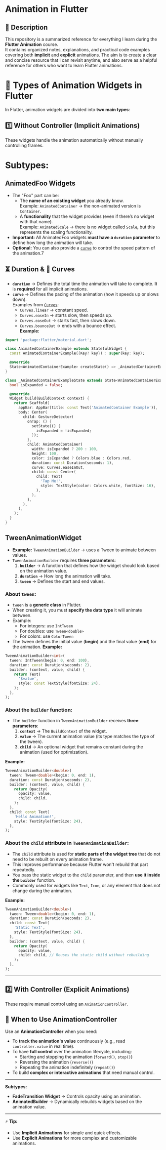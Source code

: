 # Animation in Flutter

## 📌 Description
This repository is a summarized reference for everything I learn during the **Flutter Animation** course.  
It contains organized notes, explanations, and practical code examples covering both **implicit** and **explicit** animations. 
The aim is to create a clear and concise resource that I can revisit anytime, and also serve as a helpful reference for others who want to learn Flutter animations.

# 🎯 Types of Animation Widgets in Flutter

In Flutter, animation widgets are divided into **two main types**:

## 1️⃣ Without Controller (Implicit Animations)
These widgets handle the animation automatically without manually controlling frames.

# Subtypes:
## AnimatedFoo Widgets
  - The "Foo" part can be:
    - The **name of an existing widget** you already know.  
      Example: `AnimatedContainer` → the non-animated version is `Container`.  
    - A **functionality** that the widget provides (even if there’s no widget with that name).  
      Example: `AnimatedScale` → there is no widget called `Scale`, but this represents the scaling functionality.  
   - **Important:** All AnimatedFoo widgets **must have a `duration` parameter** to define how long the animation will take.
   - **Optional:** You can also provide a [`curve`](https://api.flutter.dev/flutter/animation/Curves-class.html) to control the speed pattern of the animation.7
    
## ⏳ Duration & 🎯 Curves
- **`duration`** → Defines the total time the animation will take to complete. It is **required** for all implicit animations.  
- **`curve`** → Defines the pacing of the animation (how it speeds up or slows down).  
  Examples from [`Curves`](https://api.flutter.dev/flutter/animation/Curves-class.html):
  - `Curves.linear` → constant speed.  
  - `Curves.easeIn` → starts slow, then speeds up.  
  - `Curves.easeOut` → starts fast, then slows down.  
  - `Curves.bounceOut` → ends with a bounce effect.  
     **Example:**
```dart
import 'package:flutter/material.dart';

class AnimatedContainerExample extends StatefulWidget {
  const AnimatedContainerExample({Key? key}) : super(key: key);

  @override
  State<AnimatedContainerExample> createState() => _AnimatedContainerExampleState();
}

class _AnimatedContainerExampleState extends State<AnimatedContainerExample> {
  bool isExpanded = false;

  @override
  Widget build(BuildContext context) {
    return Scaffold(
      appBar: AppBar(title: const Text('AnimatedContainer Example')),
      body: Center(
        child: GestureDetector(
          onTap: () {
            setState(() {
              isExpanded = !isExpanded;
            });
          },
          child: AnimatedContainer(
            width: isExpanded ? 200 : 100,
            height: 100,
            color: isExpanded ? Colors.blue : Colors.red,
            duration: const Duration(seconds: 1),
            curve: Curves.easeInOut,
            child: const Center(
              child: Text(
                'Tap Me!',
                style: TextStyle(color: Colors.white, fontSize: 16),
              ),
            ),
          ),
        ),
      ),
    );
  }
}
 ```
## TweenAnimationWidget

- **Example:** `TweenAnimationBuilder` → uses a Tween to animate between values.
- `TweenAnimationBuilder` requires **three parameters**:
  1. **`builder`** → A function that defines how the widget should look based on the animation value.
  2. **`duration`** → How long the animation will take.
  3. **`tween`** → Defines the start and end values.

### About `tween`:
- `tween` is a **generic class** in Flutter.
- When creating it, you must **specify the data type** it will animate between.
- Example:  
  - For integers: use `IntTween`  
  - For doubles: use `Tween<double>`  
  - For colors: use `ColorTween`  
- The tween defines the initial value (**begin**) and the final value (**end**) for the animation.
  **Example:**
```dart
TweenAnimationBuilder<int>(
  tween: IntTween(begin: 0, end: 100),
  duration: const Duration(seconds: 2),
  builder: (context, value, child) {
    return Text(
      '$value',
      style: const TextStyle(fontSize: 24),
    );
  },
);
 ```
### About the `builder` function:
- The `builder` function in `TweenAnimationBuilder` receives **three parameters**:
  1. **`context`** → The `BuildContext` of the widget.
  2. **`value`** → The current animation value (its type matches the type of the tween).
  3. **`child`** → An optional widget that remains constant during the animation (used for optimization).

**Example:**
```dart
TweenAnimationBuilder<double>(
  tween: Tween<double>(begin: 0, end: 1),
  duration: const Duration(seconds: 2),
  builder: (context, value, child) {
    return Opacity(
      opacity: value,
      child: child,
    );
  },
  child: const Text(
    'Hello Animation!',
    style: TextStyle(fontSize: 24),
  ),
);
```
### About the `child` attribute in `TweenAnimationBuilder`:
- The `child` attribute is used for **static parts of the widget tree** that do not need to be rebuilt on every animation frame.
- This improves performance because Flutter won't rebuild that part repeatedly.
- You pass the static widget to the `child` parameter, and then **use it inside the `builder`** function.
- Commonly used for widgets like `Text`, `Icon`, or any element that does not change during the animation.

**Example:**
```dart
TweenAnimationBuilder<double>(
  tween: Tween<double>(begin: 0, end: 1),
  duration: const Duration(seconds: 2),
  child: const Text(
    'Static Text',
    style: TextStyle(fontSize: 24),
  ),
  builder: (context, value, child) {
    return Opacity(
      opacity: value,
      child: child, // Reuses the static child without rebuilding
    );
  },
);
```


---

## 2️⃣ With Controller (Explicit Animations)

These require manual control using an `AnimationController`.
## 🔧 When to Use AnimationController

Use an **AnimationController** when you need:  

- To **track the animation's value** continuously (e.g., read `controller.value` in real time).  
- To have **full control** over the animation lifecycle, including:  
  - Starting and stopping the animation (`forward()`, `stop()`)  
  - Reversing the animation (`reverse()`)  
  - Repeating the animation indefinitely (`repeat()`)  
- To build **complex or interactive animations** that need manual control.  

---


**Subtypes:**
- **FadeTransition Widget** → Controls opacity using an animation.
- **AnimatedBuilder** → Dynamically rebuilds widgets based on the animation value.


---

⚡ **Tip:**  
- Use **Implicit Animations** for simple and quick effects.  
- Use **Explicit Animations** for more complex and customizable animations.
